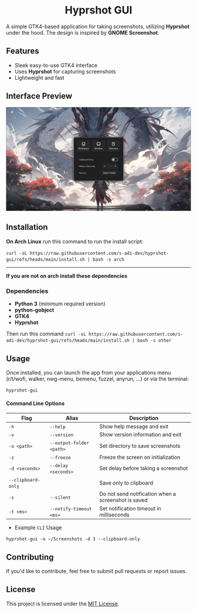 <h1 align="center">Hyprshot GUI</h1>

A simple GTK4-based application for taking screenshots, utilizing <b>Hyprshot</b> under the hood. The design is inspired by **GNOME Screenshot**.

## Features
- Sleek easy-to-use GTK4 interface
- Uses **Hyprshot** for capturing screenshots
- Lightweight and fast

## Interface Preview
![Main Interface](assets/interface.png)

## Installation
**On Arch Linux** run this command to run the install script:

`curl -sL https://raw.githubusercontent.com/s-adi-dev/hyprshot-gui/refs/heads/main/install.sh | bash -s arch`

---

**If you are not on arch install these dependencies**

### Dependencies
- **Python 3** (minimum required version)
- **python-gobject**
- **GTK4**
- **Hyprshot**

Then run this command
`curl -sL https://raw.githubusercontent.com/s-adi-dev/hyprshot-gui/refs/heads/main/install.sh | bash -s other`

## Usage
Once installed, you can launch the app from your applications menu (r/t/wofi, walker, nwg-menu, bemenu, fuzzel, anyrun, ...) or via the terminal:

```
hyprshot-gui
```

#### Command Line Options

| Flag | Alias | Description |
|------|-------|-------------|
| `-h` | `--help` | Show help message and exit |
| `-v` | `--version` | Show version information and exit |
| `-o <path>` | `--output-folder <path>` | Set directory to save screenshots |
| `-z` | `--freeze` | Freeze the screen on initialization |
| `-d <seconds>` | `--delay <seconds>` | Set delay before taking a screenshot |
| `--clipboard-only` | | Save only to clipboard |
| `-s` | `--silent` | Do not send notification when a screenshot is saved |
| `-t <ms>` | `--notify-timeout <ms>` | Set notification timeout in milliseconds |

- Example `CLI` Usage
```
hyprshot-gui -o ~/Screenshots -d 3 --clipboard-only
```
## Contributing
If you'd like to contribute, feel free to submit pull requests or report issues.

## License
This project is licensed under the [MIT License](./LICENSE).

